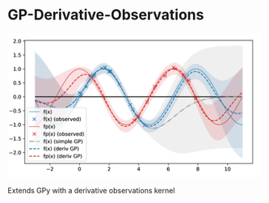 # GP-Derivative-Observations

<img src="coverfig.png" width="775">

Extends GPy with a derivative observations kernel
